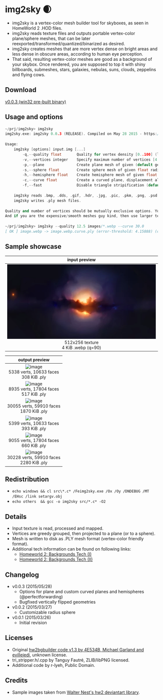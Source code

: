 # img2sky :waxing_crescent_moon:
- img2sky is a vertex-color mesh builder tool for skyboxes, as seen in HomeWorld 2 .HOD files. 
- img2sky reads texture files and outputs portable vertex-color plane/sphere meshes, that can be later reexported/transformed/quantized/binarized as desired.
- img2sky creates meshes that are more vertex dense on bright areas and less dense in obscure areas, according to human eye perception.
- That said, resulting vertex-color meshes are good as a background of your skybox. Once rendered, you are supposed to top it with shiny billboards, submeshes, stars, galaxies, nebulas, suns, clouds, zeppelins and flying cows.

## Download
[v0.0.3 (win32 pre-built binary)](img2sky.exe)

## Usage and options
```c++
~/prj/img2sky> img2sky
img2sky.exe: img2sky 0.0.3 (RELEASE). Compiled on May 28 2015 - https://github.com/r-lyeh/img2sky

Usage:
    img2sky [options] input.img [...]
        -q,--quality float       Quality for vertex density [0..100] (lowest..highest) (default: 50.00)
        -v,--vertices integer    Specify maximum number of vertices [4..N] (default: disabled)
        -p,--plane               Create plane mesh of given (default geometry)
        -s,--sphere float        Create sphere mesh of given float radius (default: 10.00)
        -h,--hemisphere float    Create hemisphere mesh of given float radius (default: 10.00)
        -c,--curve float         Create a curved plane, displacement along z can be specified next (default: 10.00)
        -f,--fast                Disable triangle stripification (default: slow)

    img2sky reads .bmp, .dds, .gif, .hdr, .jpg, .pic, .pkm, .png, .psd, .pvr, .svg, .tga, .webp, .pnm, .pug texture files.
    img2sky writes .ply mesh files.

Quality and number of vertices should be mutually exclusive options. You can specify both at same time, but does not make much sense at all.
And if you are the expensive/smooth meshes guy kind, then use larger textures, increase quality and/or number of vertices.

~/prj/img2sky> img2sky --quality 12.5 images/*.webp --curve 30.0
[ OK ] image.webp -> image.webp.curve.ply (error-threshold: 4.15888) (curve-displacement: 30) (max-error: 4.13793) (vertices: 1656) (tris: 3292) (102 KiB)
```

## Sample showcase
| input preview |
|:-----:|
|![image](images/image.webp.png "512x256 texture 4 KiB webp (q=90)")<br/>512x256 texture<br/>4 KiB .webp (q=90)|

| output preview |
|:-----:|
|![image](https://raw.github.com/r-lyeh/img2sky/master/images/ply-e20-v5338-f10633-plane-wf.png "5338 verts, 10633 faces, 393 KiB .ply")<br/>5338 verts, 10633 faces<br/>308 KiB .ply|
|![image](https://raw.github.com/r-lyeh/img2sky/master/images/ply-e15-v8935-f17804-plane-wf.png "8935 verts, 17804 faces, 660 KiB .ply")<br/>8935 verts, 17804 faces<br/>517 KiB .ply|
|![image](https://raw.github.com/r-lyeh/img2sky/master/images/ply-e05-v30055-f59910-plane-wf.png "30055 verts, 59910 faces, 2280 KiB .ply")<br/>30055 verts, 59910 faces<br/>1870 KiB .ply|
|![image](https://raw.github.com/r-lyeh/img2sky/master/images/ply-e20-v5399-f10633-wf.png "5399 verts, 10633 faces, 393 KiB .ply")<br/>5399 verts, 10633 faces<br/>393 KiB .ply|
|![image](https://raw.github.com/r-lyeh/img2sky/master/images/ply-e15-v9055-f17804-wf.png "9055 verts, 17804 faces, 660 KiB .ply")<br/>9055 verts, 17804 faces<br/>660 KiB .ply|
|![image](https://raw.github.com/r-lyeh/img2sky/master/images/ply-e05-v30228-f59910-wf.png "30228 verts, 59910 faces, 2280 KiB .ply")<br/>30228 verts, 59910 faces<br/>2280 KiB .ply|

## Redistribution
- `echo windows && cl src\*.c* /Feimg2sky.exe /Ox /Oy /DNDEBUG /MT /EHsc /link setargv.obj`
- `echo others  && gcc -o img2sky src/*.c* -O2`

## Details
- Input texture is read, processed and mapped.
- Vertices are greedy grouped, then projected to a plane (or to a sphere).
- Mesh is written to disk as .PLY mesh format (vertex-color friendly format).
- Additional tech information can be found on following links:
  - [Homeworld 2: Backgrounds Tech (I)](http://simonschreibt.de/gat/homeworld-2-backgrounds)
  - [Homeworld 2: Backgrounds Tech (II)](http://simonschreibt.de/gat/homeworld-2-backgrounds-tech/)

## Changelog
- v0.0.3 (2015/05/28)
  - Options for plane and custom curved planes and hemispheres (@perfectforwarding)
  - Bugfixed vertically flipped geometries
- v0.0.2 (2015/03/27)
  - Customizable radius sphere
- v0.0.1 (2015/03/26)
  - Initial revision

## Licenses
- Original [hw2bgbuilder code v1.3 by 4E534B, Michael Garland and evillejedi](http://forums.relicnews.com/showthread.php?148734-Homeworld2-Background-Builder-v1-3), unknown license.
- tri_stripper.h/.cpp by Tanguy Fautré, ZLIB/libPNG licensed.
- Additional code by r-lyeh, Public Domain.

## Credits
- Sample images taken from [Walter Nest's hw2 deviantart library](http://walter-nest.deviantart.com/gallery/44007823/Homeworld-2).
